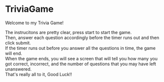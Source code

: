 # TriviaGame

<p>Welcome to my Trivia Game!<br>

The instrucitons are pretty clear, press start to start the game.<br>
Then, answer each question accordingly before the timer runs out and then click submit.<br>
If the timer runs out before you answer all the questions in time, the game will end. <br>
When the game ends, you will see a screen that will tell you how many you got correct, incorrect, and the number of questions that you may have left unanswered.<br>
That's really all to it, Good Luck!!</p>